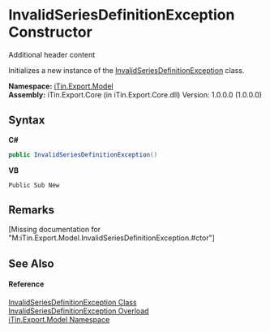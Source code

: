 # InvalidSeriesDefinitionException Constructor 
Additional header content 

Initializes a new instance of the <a href="T_iTin_Export_Model_InvalidSeriesDefinitionException">InvalidSeriesDefinitionException</a> class.

**Namespace:**&nbsp;<a href="N_iTin_Export_Model">iTin.Export.Model</a><br />**Assembly:**&nbsp;iTin.Export.Core (in iTin.Export.Core.dll) Version: 1.0.0.0 (1.0.0.0)

## Syntax

**C#**<br />
``` C#
public InvalidSeriesDefinitionException()
```

**VB**<br />
``` VB
Public Sub New
```


## Remarks
\[Missing <remarks> documentation for "M:iTin.Export.Model.InvalidSeriesDefinitionException.#ctor"\]

## See Also


#### Reference
<a href="T_iTin_Export_Model_InvalidSeriesDefinitionException">InvalidSeriesDefinitionException Class</a><br /><a href="Overload_iTin_Export_Model_InvalidSeriesDefinitionException__ctor">InvalidSeriesDefinitionException Overload</a><br /><a href="N_iTin_Export_Model">iTin.Export.Model Namespace</a><br />
